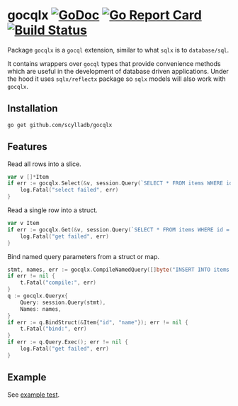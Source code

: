 # gocqlx [![GoDoc](http://img.shields.io/badge/go-documentation-blue.svg?style=flat-square)](http://godoc.org/github.com/scylladb/gocqlx) [![Go Report Card](https://goreportcard.com/badge/github.com/scylladb/gocqlx)](https://goreportcard.com/report/github.com/scylladb/gocqlx) [![Build Status](http://img.shields.io/travis/scylladb/gocqlx.svg?style=flat-square)](https://travis-ci.org/scylladb/gocqlx)

Package `gocqlx` is a `gocql` extension, similar to what `sqlx` is to `database/sql`.

It contains wrappers over `gocql` types that provide convenience methods which
are useful in the development of database driven applications.  Under the
hood it uses `sqlx/reflectx` package so `sqlx` models will also work with `gocqlx`.

## Installation

    go get github.com/scylladb/gocqlx

## Features

Read all rows into a slice.

```go
var v []*Item
if err := gocqlx.Select(&v, session.Query(`SELECT * FROM items WHERE id = ?`, id)); err != nil {
    log.Fatal("select failed", err)
}
```

Read a single row into a struct.

```go
var v Item
if err := gocqlx.Get(&v, session.Query(`SELECT * FROM items WHERE id = ?`, id)); err != nil {
    log.Fatal("get failed", err)
}
```

Bind named query parameters from a struct or map.

```go
stmt, names, err := gocqlx.CompileNamedQuery([]byte("INSERT INTO items (id, name) VALUES (:id, :name)"))
if err != nil {
    t.Fatal("compile:", err)
}
q := gocqlx.Queryx{
    Query: session.Query(stmt),
    Names: names,
}
if err := q.BindStruct(&Item{"id", "name"}); err != nil {
    t.Fatal("bind:", err)
}
if err := q.Query.Exec(); err != nil {
    log.Fatal("get failed", err)
}
```

## Example

See [example test](https://github.com/scylladb/gocqlx/blob/master/example_test.go).
